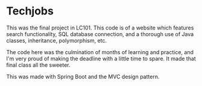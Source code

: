 # Techjobs

This was the final project in LC101. This code is of a website which features search functionality, SQL database connection, and a thorough use of Java classes, inheritance, polymorphism, etc.

The code here was the culmination of months of learning and practice, and I'm very proud of making the deadline with a little time to spare. It made that final class all the sweeter.

This was made with Spring Boot and the MVC design pattern. 
